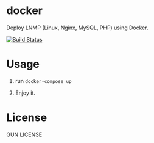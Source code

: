 # docker
Deploy LNMP (Linux, Nginx, MySQL, PHP) using Docker.

[![Build Status](https://travis-ci.org/leongpeng/docker.svg)](https://travis-ci.org/leongpeng/docker)

# Usage

1. run `docker-compose up`

2. Enjoy it.

# License

GUN LICENSE
